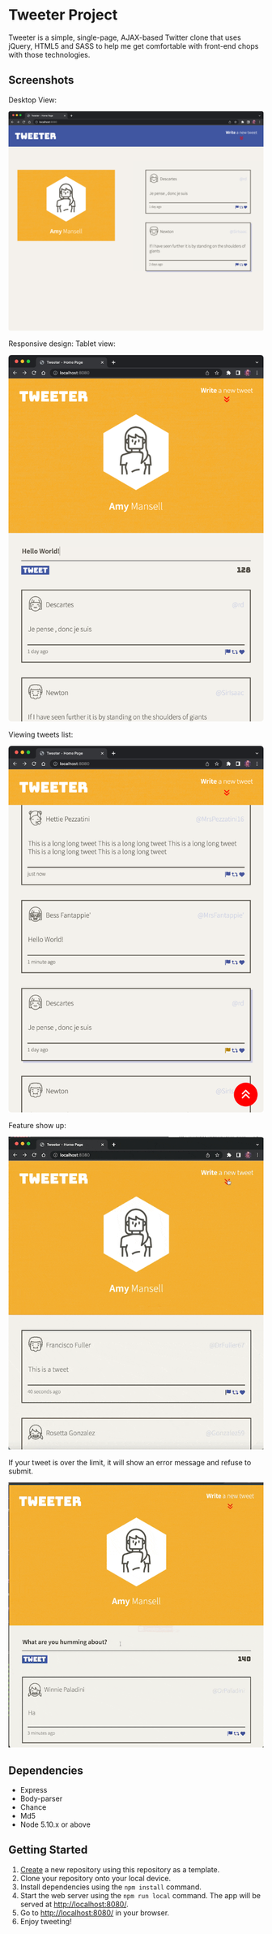# Tweeter Project

Tweeter is a simple, single-page, AJAX-based Twitter clone that uses jQuery, HTML5 and SASS to help me get comfortable with front-end chops with those technologies.

## Screenshots

Desktop View:

!["Desktop View"](https://github.com/shuiandy/tweet/blob/master/docs/desktop-view.png?raw=true)

Responsive design: Tablet view:

!["Tablet View](https://github.com/shuiandy/tweet/blob/master/docs/tablet-view.png?raw=true)

Viewing tweets list:

!["Tweets list"](https://github.com/shuiandy/tweet/blob/master/docs/tweets-view.png?raw=true)

Feature show up:

!["Feature show up"](https://github.com/shuiandy/tweet/blob/master/docs/feature-showup.gif?raw=true)

If your tweet is over the limit, it will show an error message and refuse to submit.

!["Error handling"](https://github.com/shuiandy/tweet/blob/master/docs/error-handling.gif?raw=true)

## Dependencies

- Express
- Body-parser
- Chance
- Md5
- Node 5.10.x or above

## Getting Started

1. [Create](https://docs.github.com/en/repositories/creating-and-managing-repositories/creating-a-repository-from-a-template) a new repository using this repository as a template.
2. Clone your repository onto your local device.
3. Install dependencies using the `npm install` command.
4. Start the web server using the `npm run local` command. The app will be served at <http://localhost:8080/>.
5. Go to <http://localhost:8080/> in your browser.
6. Enjoy tweeting!
